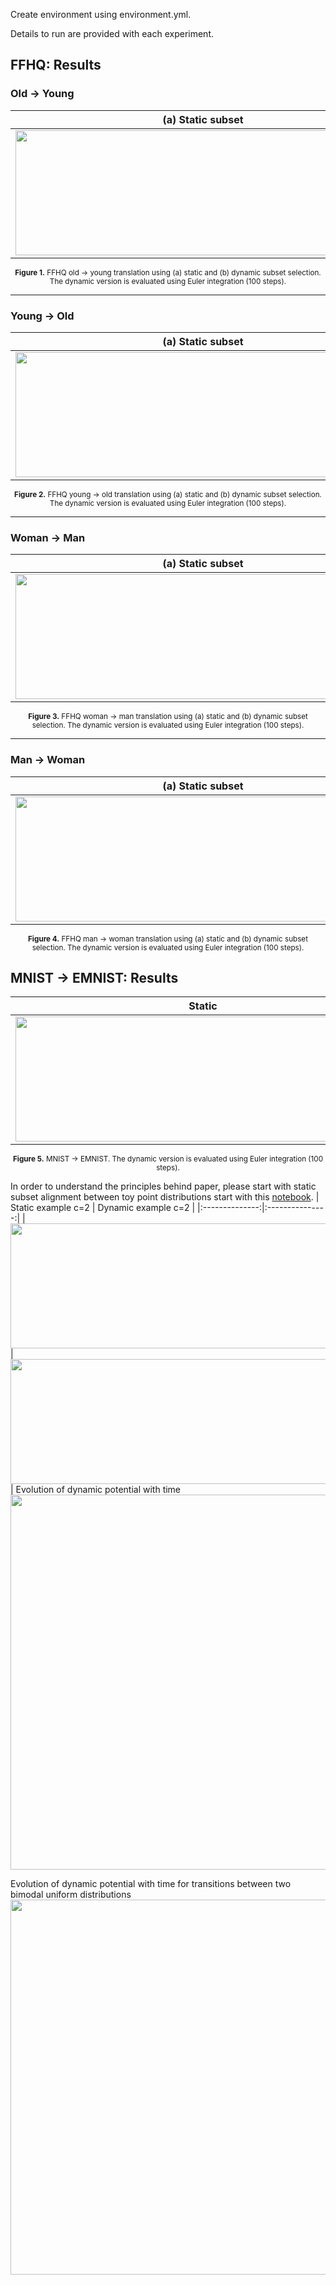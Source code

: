 Create environment using environment.yml.

Details to run are provided with each experiment.

## FFHQ: Results

### Old → Young

| (a) Static subset | (b) Dynamic subset (Euler 100 steps) |
|:--:|:--:|
| <img src="images/ADULT_YOUNG_static.png" style="width:600px; height:200px; object-fit:contain;"/> | <img src="images/ADULT_YOUNG_dynamic_ode.png" style="width:600px; height:200px; object-fit:contain;"/> |

<p align="center">
  <sub><b>Figure 1.</b> FFHQ old → young translation using (a) static and (b) dynamic subset selection. The dynamic version is evaluated using Euler integration (100 steps).</sub>
</p>

---

### Young → Old

| (a) Static subset | (b) Dynamic subset (Euler 100 steps) |
|:--:|:--:|
| <img src="images/YOUNG_ADULT_static.png" style="width:600px; height:200px; object-fit:contain;"/> | <img src="images/YOUNG_ADULT_dynamic_ode.png" style="width:600px; height:200px; object-fit:contain;"/> |

<p align="center">
  <sub><b>Figure 2.</b> FFHQ young → old translation using (a) static and (b) dynamic subset selection. The dynamic version is evaluated using Euler integration (100 steps).</sub>
</p>

---

### Woman → Man

| (a) Static subset | (b) Dynamic subset (Euler 100 steps) |
|:--:|:--:|
| <img src="images/WOMAN_MAN_static.png" style="width:600px; height:200px; object-fit:contain;"/> | <img src="images/WOMAN_MAN_dynamic_ode.png" style="width:600px; height:200px; object-fit:contain;"/> |

<p align="center">
  <sub><b>Figure 3.</b> FFHQ woman → man translation using (a) static and (b) dynamic subset selection. The dynamic version is evaluated using Euler integration (100 steps).</sub>
</p>

---

### Man → Woman

| (a) Static subset | (b) Dynamic subset (Euler 100 steps) |
|:--:|:--:|
| <img src="images/MAN_WOMAN_static.png" style="width:600px; height:200px; object-fit:contain;"/> | <img src="images/MAN_WOMAN_dynamic_ode.png" style="width:600px; height:200px; object-fit:contain;"/> |

<p align="center">
  <sub><b>Figure 4.</b> FFHQ man → woman translation using (a) static and (b) dynamic subset selection. The dynamic version is evaluated using Euler integration (100 steps).</sub>
</p>

## MNIST → EMNIST: Results
| Static | Dynamic |
|:--------------:|:---------------:|
| <img src="images/MNIST_EMNIST_static_.png" style="width:600px; height:200px; object-fit:contain;"/> | <img src="images/MNIST_EMNIST_dynamic_ode.png" style="width:600px; height:200px; object-fit:contain;"/> |
<p align="center">
  <sub><b>Figure 5.</b> MNIST → EMNIST. The dynamic version is evaluated using Euler integration (100 steps).</sub>
</p>

In order to understand the principles behind paper, please start with static subset alignment between toy point distributions start with this [notebook](static_subsetting_toy.ipynb).
| Static example c=2 | Dynamic example c=2 |
|:--------------:|:---------------:|
| <img src="images/squares_c2_potential.png" style="width:600px; height:200px; object-fit:contain;"/> | <img src="images/squares_c2_potential_t1.png" style="width:600px; height:200px; object-fit:contain;"/> |
Evolution of dynamic potential with time
<img src="images/d_squaresc2_transition.png" style="width:600px; object-fit:contain;"/>


Evolution of dynamic potential with time for transitions between two bimodal uniform distributions
<img src="images/ds_diamonds_transistions.png" style="width:600px; object-fit:contain;"/>


